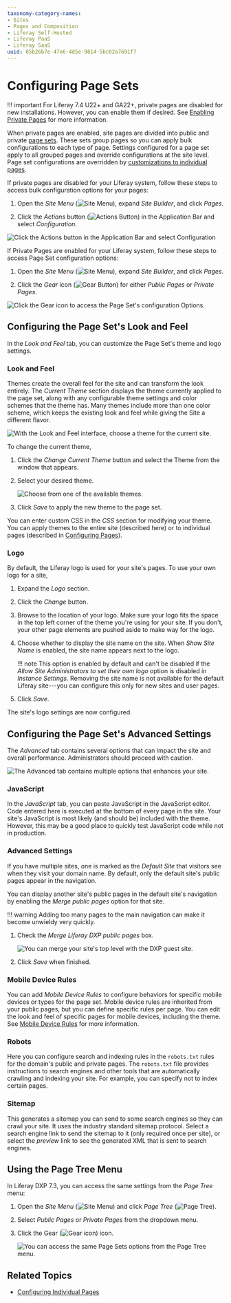 ```yaml
---
taxonomy-category-names:
- Sites
- Pages and Composition
- Liferay Self-Hosted
- Liferay PaaS
- Liferay SaaS
uuid: 05b26b7e-47e6-4d5e-9814-5bc02a7691f7
---
```


# Configuring Page Sets

!!! important
    For Liferay 7.4 U22+ and GA22+, private pages are disabled for new installations. However, you can enable them if desired. See [Enabling Private Pages](../understanding-pages.md#enabling-private-pages) for more information.

When private pages are enabled, site pages are divided into public and private [page sets](../understanding-pages.md#page-sets). These sets group pages so you can apply bulk configurations to each type of page. Settings configured for a page set apply to all grouped pages and override configurations at the site level. Page set configurations are overridden by [customizations to individual pages](./configuring-individual-pages.md).

If private pages are disabled for your Liferay system, follow these steps to access bulk configuration options for your pages:

1. Open the *Site Menu* (![Site Menu](../../../images/icon-product-menu.png)), expand *Site Builder*, and click *Pages*.

1. Click the *Actions* button (![Actions Button](../../../images/icon-actions.png)) in the Application Bar and select *Configuration*.

![Click the Actions button in the Application Bar and select Configuration](./configuring-page-sets/images/01.png)

If Private Pages are enabled for your Liferay system, follow these steps to access Page Set configuration options:

1. Open the *Site Menu* (![Site Menu](../../../images/icon-product-menu.png)), expand *Site Builder*, and click *Pages*.

1. Click the *Gear* icon (![Gear Button](../../../images/icon-cog3.png)) for either *Public Pages* or *Private Pages*.

![Click the Gear icon to access the Page Set's configuration Options.](./configuring-page-sets/images/02.png)

## Configuring the Page Set's Look and Feel

In the *Look and Feel* tab, you can customize the Page Set's theme and logo settings.

### Look and Feel

Themes create the overall feel for the site and can transform the look entirely. The *Current Theme* section displays the theme currently applied to the page set, along with any configurable theme settings and color schemes that the theme has. Many themes include more than one color scheme, which keeps the existing look and feel while giving the Site a different flavor.

![With the Look and Feel interface, choose a theme for the current site.](./configuring-page-sets/images/03.png)

To change the current theme,

1. Click the *Change Current Theme* button and select the Theme from the window that appears.

1. Select your desired theme.

   ![Choose from one of the available themes.](./configuring-page-sets/images/04.png)

1. Click *Save* to apply the new theme to the page set.

You can enter custom CSS in the *CSS* section for modifying your theme. You can apply themes to the entire site (described here) or to individual pages (described in [Configuring Pages](./configuring-individual-pages.md#look-and-feel)).

### Logo

By default, the Liferay logo is used for your site's pages. To use your own logo for a site,

1. Expand the *Logo* section.

1. Click the *Change* button.

1. Browse to the location of your logo. Make sure your logo fits the space in the top left corner of the theme you're using for your site. If you don't, your other page elements are pushed aside to make way for the logo.

1. Choose whether to display the site name on the site. When *Show Site Name* is enabled, the site name appears next to the logo.

    !!! note
       This option is enabled by default and can't be disabled if the *Allow Site Administrators to set their own logo* option is disabled in *Instance Settings*. Removing the site name is not available for the default Liferay site---you can configure this only for new sites and user pages.

1. Click *Save*.

The site's logo settings are now configured.

## Configuring the Page Set's Advanced Settings

The *Advanced* tab contains several options that can impact the site and overall performance. Administrators should proceed with caution.

![The Advanced tab contains multiple options that enhances your site.](./configuring-page-sets/images/05.png)

### JavaScript

In the *JavaScript* tab, you can paste JavaScript in the JavaScript editor. Code entered here is executed at the bottom of every page in the site. Your site's JavaScript is most likely (and should be) included with the theme. However, this may be a good place to quickly test JavaScript code while not in production.

### Advanced Settings

If you have multiple sites, one is marked as the *Default Site* that visitors see when they visit your domain name. By default, only the default site's public pages appear in the navigation.

You can display another site's public pages in the default site's navigation by enabling the *Merge public pages* option for that site.

!!! warning
    Adding too many pages to the main navigation can make it become unwieldy very quickly.

1. Check the *Merge Liferay DXP public pages* box.

    ![You can merge your site's top level with the DXP guest site.](./configuring-page-sets/images/06.png)

1. Click *Save* when finished.

### Mobile Device Rules

You can add *Mobile Device Rules* to configure behaviors for specific mobile devices or types for the page set. Mobile device rules are inherited from your public pages, but you can define specific rules per page. You can edit the look and feel of specific pages for mobile devices, including the theme. See [Mobile Device Rules](../../optimizing-sites/building-a-responsive-site/creating-mobile-device-rules.md) for more information.

### Robots

Here you can configure search and indexing rules in the `robots.txt` rules for the domain's public and private pages. The `robots.txt` file provides instructions to search engines and other tools that are automatically crawling and indexing your site. For example, you can specify not to index certain pages.

### Sitemap

This generates a sitemap you can send to some search engines so they can crawl your site. It uses the industry standard sitemap protocol. Select a search engine link to send the sitemap to it (only required once per site), or select the *preview* link to see the generated XML that is sent to search engines.

## Using the Page Tree Menu

In Liferay DXP 7.3, you can access the same settings from the *Page Tree* menu:

1. Open the *Site Menu* (![Site Menu](../../../images/icon-menu.png)) and click *Page Tree* (![Page Tree](../../../images/icon-page-tree.png)).

1. Select *Public Pages* or *Private Pages* from the dropdown menu.

1. Click the Gear (![Gear icon](../../../images/icon-settings.png)) icon.

    ![You can access the same Page Sets options from the Page Tree menu.](./configuring-page-sets/images/07.png)

## Related Topics

- [Configuring Individual Pages](./configuring-individual-pages.md)
